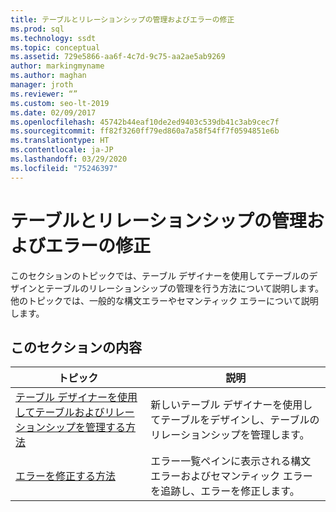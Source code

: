 ```yaml
---
title: テーブルとリレーションシップの管理およびエラーの修正
ms.prod: sql
ms.technology: ssdt
ms.topic: conceptual
ms.assetid: 729e5866-aa6f-4c7d-9c75-aa2ae5ab9269
author: markingmyname
ms.author: maghan
manager: jroth
ms.reviewer: “”
ms.custom: seo-lt-2019
ms.date: 02/09/2017
ms.openlocfilehash: 45742b44eaf10de2ed9403c539db41c3ab9cec7f
ms.sourcegitcommit: ff82f3260ff79ed860a7a58f54ff7f0594851e6b
ms.translationtype: HT
ms.contentlocale: ja-JP
ms.lasthandoff: 03/29/2020
ms.locfileid: "75246397"
---
```

# <a name="manage-tables-relationships-and-fix-errors"></a>テーブルとリレーションシップの管理およびエラーの修正

このセクションのトピックでは、テーブル デザイナーを使用してテーブルのデザインとテーブルのリレーションシップの管理を行う方法について説明します。 他のトピックでは、一般的な構文エラーやセマンティック エラーについて説明します。  
  
## <a name="in-this-section"></a>このセクションの内容  
  
|トピック|説明|  
|---------|---------------|  
|[テーブル デザイナーを使用してテーブルおよびリレーションシップを管理する方法](../ssdt/how-to-use-the-table-designer-to-manage-tables-and-relationships.md)|新しいテーブル デザイナーを使用してテーブルをデザインし、テーブルのリレーションシップを管理します。|  
|[エラーを修正する方法](../ssdt/how-to-fix-errors.md)|エラー一覧ペインに表示される構文エラーおよびセマンティック エラーを追跡し、エラーを修正します。| 